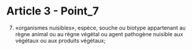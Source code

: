 # Article 3 - Point_7

7) «organismes nuisibles», espèce, souche ou biotype appartenant au règne animal ou au règne végétal ou agent pathogène nuisible aux végétaux ou aux produits végétaux;
